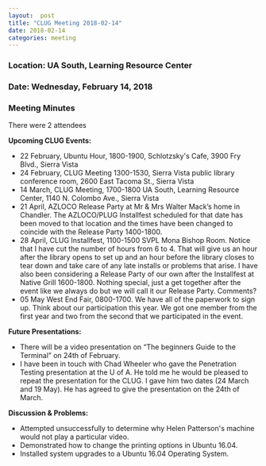 ```yaml
---
layout:  post
title: "CLUG Meeting 2018-02-14"
date: 2018-02-14
categories: meeting
---
```

### Location: UA South, Learning Resource Center

### Date: Wednesday, February 14, 2018

### Meeting Minutes

There were 2 attendees

**Upcoming CLUG Events:**

 * 22 February, Ubuntu Hour, 1800-1900, Schlotzsky's Cafe, 3900 Fry Blvd., Sierra Vista
 * 24 February, CLUG Meeting 1300-1530, Sierra Vista public library conference room, 2600 East Tacoma St., Sierra Vista
 * 14 March, CLUG Meeting, 1700-1800 UA South, Learning Resource Center, 1140 N. Colombo Ave., Sierra Vista
 * 21 April, AZLOCO Release Party at Mr & Mrs Walter Mack’s home in Chandler.  The AZLOCO/PLUG Installfest scheduled for that date has been moved to that location and the times have been changed to coincide with the Release Party 1400-1800.
 * 28 April, CLUG Installfest, 1100-1500 SVPL Mona Bishop Room.  Notice that I have cut the number of hours from 6 to 4.  That will give us an hour after the library opens to set up and an hour before the library closes to tear down and take care of any late installs or problems that arise.  I have also been considering a Release Party of our own after the Installfest at Native Grill 1600-1800. Nothing special, just a get together after the event like we always do but we will call it our Release Party.  Comments?
 * 05 May West End Fair, 0800-1700.  We have all of the paperwork to sign up.  Think about our participation this year.  We got one member from the first year and two from the second that we participated in the event.
 
**Future Presentations:**

 * There will be a video presentation on “The beginners Guide to the Terminal” on 24th of February.
 * I have been in touch with Chad Wheeler who gave the Penetration Testing presentation at the U of A.  He told me he would be pleased to repeat the presentation for the CLUG.  I gave him two dates (24 March and 19 May).  He has agreed to give the presentation on the 24th of March.

**Discussion & Problems:**

 * Attempted unsuccessfully to determine why Helen Patterson's machine would not play a particular video.
 * Demonstrated how to change the printing options in Ubuntu 16.04.
 * Installed system upgrades to a Ubuntu 16.04 Operating System.
